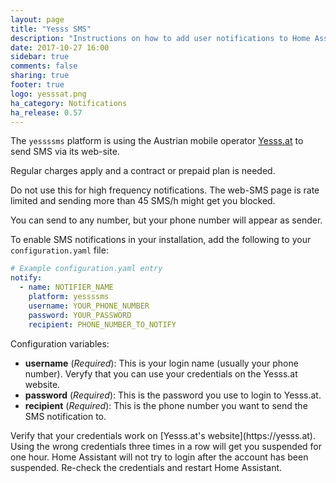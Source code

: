 ```yaml
---
layout: page
title: "Yesss SMS"
description: "Instructions on how to add user notifications to Home Assistant."
date: 2017-10-27 16:00
sidebar: true
comments: false
sharing: true
footer: true
logo: yesssat.png
ha_category: Notifications
ha_release: 0.57
---
```


The `yessssms` platform is using the Austrian mobile operator [Yesss.at](https://yesss.at) to send SMS via its web-site.

<p class='note warning'>
Regular charges apply and a contract or prepaid plan is needed.
</p>

<p class='note warning'>
Do not use this for high frequency notifications. The web-SMS page is rate limited and sending more than 45 SMS/h might get you blocked.
</p>

You can send to any number, but your phone number will appear as sender.

To enable SMS notifications in your installation, add the following to your `configuration.yaml` file:

```yaml
# Example configuration.yaml entry
notify:
  - name: NOTIFIER_NAME
    platform: yessssms
    username: YOUR_PHONE_NUMBER
    password: YOUR_PASSWORD
    recipient: PHONE_NUMBER_TO_NOTIFY
```

Configuration variables:

- **username** (*Required*): This is your login name (usually your phone number). Veryfy that you can use your credentials on the Yesss.at website.
- **password** (*Required*): This is the password you use to login to Yesss.at.
- **recipient** (*Required*): This is the phone number you want to send the SMS notification to.

<p class='note warning'>
Verify that your credentials work on [Yesss.at's website](https://yesss.at). Using the wrong credentials three times in a row will get you suspended for one hour.
Home Assistant will not try to login after the account has been suspended.
Re-check the credentials and restart Home Assistant.
</p>
